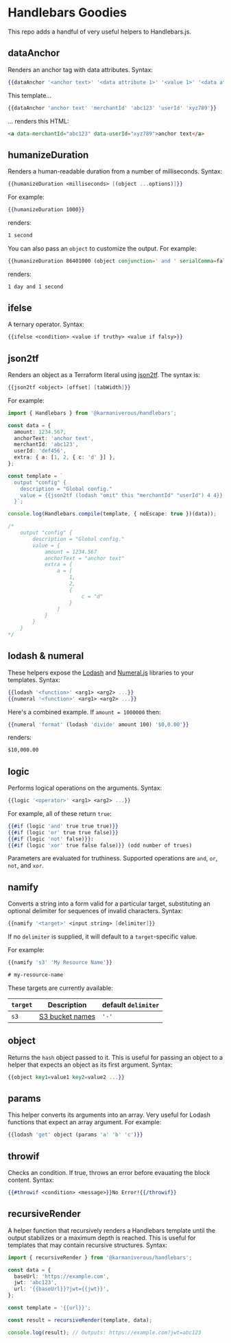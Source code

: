 # Handlebars Goodies

This repo adds a handful of very useful helpers to Handlebars.js.

## dataAnchor

Renders an anchor tag with data attributes. Syntax:

```handlebars
{{dataAnchor '<anchor text>' '<data attribute 1>' '<value 1>' '<data attribute 2>' '<value 2>' ...}}
```

This template...

```handlebars
{{dataAnchor 'anchor text' 'merchantId' 'abc123' 'userId' 'xyz789'}}
```

... renders this HTML:

```html
<a data-merchantId="abc123" data-userId="xyz789">anchor text</a>
```

## humanizeDuration

Renders a human-readable duration from a number of milliseconds. Syntax:

```handlebars
{{humanizeDuration <milliseconds> [(object ...options)]}}
```

For example:

```handlebars
{{humanizeDuration 1000}}
```

renders:

```html
1 second
```

You can also pass an `object` to customize the output. For example:

```handlebars
{{humanizeDuration 86401000 (object conjunction=' and ' serialComma=false)}}
```

renders:

```html
1 day and 1 second
```

## ifelse

A ternary operator. Syntax:

```handlebars
{{ifelse <condition> <value if truthy> <value if falsy>}}
```

## json2tf

Renders an object as a Terraform literal using [json2tf](https://github.com/karmaniverous/json2tf). The syntax is:

```handlebars
{{json2tf <object> [offset] [tabWidth]}}
```

For example:

```ts
import { Handlebars } from '@karmaniverous/handlebars';

const data = {
  amount: 1234.567,
  anchorText: 'anchor text',
  merchantId: 'abc123',
  userId: 'def456',
  extra: { a: [1, 2, { c: 'd' }] },
};

const template = `
  output "config" { 
    description = "Global config." 
    value = {{json2tf (lodash "omit" this "merchantId" "userId") 4 4}} 
  }`;

console.log(Handlebars.compile(template, { noEscape: true })(data));

/*
    output "config" { 
        description = "Global config." 
        value = {
            amount = 1234.567
            anchorText = "anchor text"
            extra = {
                a = [
                    1,
                    2,
                    {
                        c = "d"
                    }
                ]
            }
        } 
    }
*/
```

## lodash & numeral

These helpers expose the [Lodash](https://lodash.com/) and [Numeral.js](http://numeraljs.com/) libraries to your templates. Syntax:

```handlebars
{{lodash '<function>' <arg1> <arg2> ...}}
{{numeral '<function>' <arg1> <arg2> ...}}
```

Here's a combined example. If `amount = 1000000` then:

```handlebars
{{numeral 'format' (lodash 'divide' amount 100) '$0,0.00'}}
```

renders:

```html
$10,000.00
```

## logic

Performs logical operations on the arguments. Syntax:

```handlebars
{{logic '<operator>' <arg1> <arg2> ...}}
```

For example, all of these return `true`:

```handlebars
{{#if (logic 'and' true true true)}}
{{#if (logic 'or' true true false)}}
{{#if (logic 'not' false)}}:
{{#if (logic 'xor' true false false)}} (odd number of trues)
```

Parameters are evaluated for truthiness. Supported operations are `and`, `or`, `not`, and `xor`.

## namify

Converts a string into a form valid for a particular target, substituting an optional delimiter for sequences of invalid characters. Syntax:

```handlebars
{{namify '<target>' <input string> [delimiter]}}
```

If no `delimiter` is supplied, it will default to a `target`-specific value.

For example:

```handlebars
{{namify 's3' 'My Resource Name'}}

# my-resource-name
```

These targets are currently available:

| `target` | Description                                                                                     | default `delimiter` |
| -------- | ----------------------------------------------------------------------------------------------- | ------------------- |
| `s3`     | [S3 bucket names](https://docs.aws.amazon.com/AmazonS3/latest/userguide/bucketnamingrules.html) | `'-'`               |

## object

Returns the `hash` object passed to it. This is useful for passing an object to a helper that expects an object as its first argument. Syntax:

```handlebars
{{object key1=value1 key2=value2 ...}}
```

## params

This helper converts its arguments into an array. Very useful for Lodash functions that expect an array argument. For example:

```handlebars
{{lodash 'get' object (params 'a' 'b' 'c')}}
```

## throwif

Checks an condition. If true, throws an error before evauating the block content. Syntax:

```handlebars
{{#throwif <condition> <message>}}No Error!{{/throwif}}
```

## recursiveRender

A helper function that recursively renders a Handlebars template until the output stabilizes or a maximum depth is reached. This is useful for templates that may contain recursive structures. Syntax:

```ts
import { recursiveRender } from '@karmaniverous/handlebars';

const data = {
  baseUrl: 'https://example.com',
  jwt: 'abc123',
  url: '{{baseUrl}}?jwt={{jwt}}',
};

const template = '{{url}}';

const result = recursiveRender(template, data);

console.log(result); // Outputs: https://example.com?jwt=abc123
```
